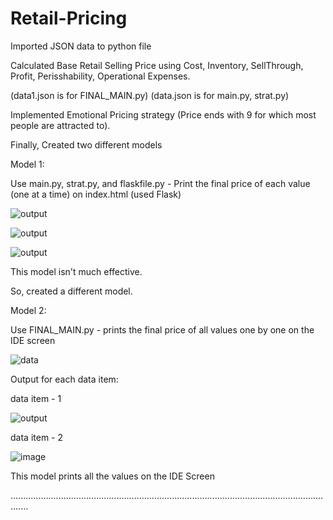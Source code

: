 # Retail-Pricing

Imported JSON data to python file

Calculated Base Retail Selling Price using Cost, Inventory, SellThrough, Profit, Perisshability, Operational Expenses.

(data1.json is for FINAL_MAIN.py)
(data.json is for main.py, strat.py)

Implemented Emotional Pricing strategy (Price ends with 9 for which most people are attracted to).

Finally, Created two different models

Model 1:

Use main.py, strat.py, and flaskfile.py - Print the final price of each value (one at a time) on index.html (used Flask)

![output](https://user-images.githubusercontent.com/52853755/178398099-f97a7e06-c782-485b-89da-c03aa51fb9b5.png)

![output](https://user-images.githubusercontent.com/52853755/178398256-74f02922-5277-4434-b450-6e26968876cb.png)

![output](https://user-images.githubusercontent.com/52853755/178440087-5fdd65c8-238a-4132-ba11-bb0e31e1cb32.png)



This model isn't much effective.

So, created a different model.

Model 2:

Use FINAL_MAIN.py - prints the final price of all values one by one on the IDE screen

![data](https://user-images.githubusercontent.com/52853755/178398685-ace6e2bc-c5a2-48a8-b04d-4ec1aa524918.png)

Output for each data item:

data item - 1

![output](https://user-images.githubusercontent.com/52853755/178398751-21d94737-21bc-4ea3-9c97-9d79ec03c267.png)

data item - 2

![image](https://user-images.githubusercontent.com/52853755/178398921-9d36efd1-d000-4830-b3a5-0866e554b61a.png)

This model prints all the values on the IDE Screen

...................................................................................................................................
